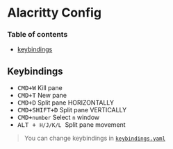 # Alacritty Config

### Table of contents

- [keybindings](#keybindings)

## Keybindings

- <kbd>CMD+W</kbd> Kill pane
- <kbd>CMD+T</kbd> New pane
- <kbd>CMD+D</kbd> Split pane HORIZONTALLY
- <kbd>CMD+SHIFT+D</kbd> Split pane VERTICALLY
- <kbd>CMD+`number`</kbd> Select `n` window
- <kbd>ALT + `H/J/K/L` </kbd> Split pane movement

> You can change keybindings in [`keybindings.yaml`](keybindings.yml)
